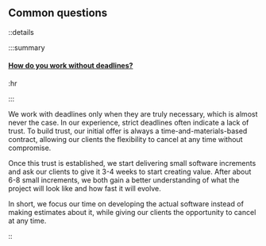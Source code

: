 ## Common questions

::details

:::summary

#### [How do you work without deadlines?]()

:hr

:::

We work with deadlines only when they are truly necessary, which is almost never
the case. In our experience, strict deadlines often indicate a lack of trust. To
build trust, our initial offer is always a time-and-materials-based contract,
allowing our clients the flexibility to cancel at any time without compromise.

Once this trust is established, we start delivering small software increments
and ask our clients to give it 3-4 weeks to start creating value. After about
6-8 small increments, we both gain a better understanding of what the project
will look like and how fast it will evolve.

In short, we focus our time on developing the actual software instead of making
estimates about it, while giving our clients the opportunity to cancel at any
time.

::
